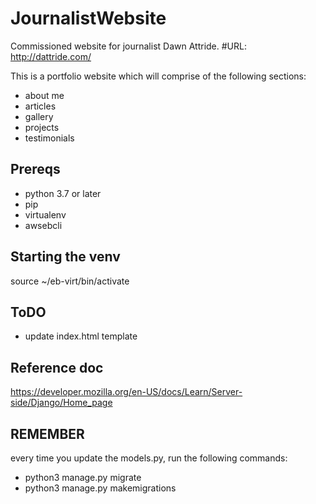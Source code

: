 # JournalistWebsite
Commissioned website for journalist Dawn Attride.
#URL: http://dattride.com/

This is a portfolio website which will comprise of the following sections:
- about me
- articles
- gallery
- projects
- testimonials

## Prereqs

- python 3.7 or later
- pip
- virtualenv
- awsebcli

## Starting the venv
source ~/eb-virt/bin/activate

## ToDO
- update index.html template

## Reference doc
https://developer.mozilla.org/en-US/docs/Learn/Server-side/Django/Home_page


## REMEMBER
every time you update the models.py, run the following commands:
- python3 manage.py migrate
- python3 manage.py makemigrations
